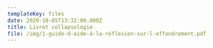 ```yaml
---
templateKey: files
date: 2020-10-05T13:32:00.000Z
title: Livret collapsologie
file: /img/1-guide-d-aide-à-la-réflexion-sur-l-effondrement.pdf
---
```

